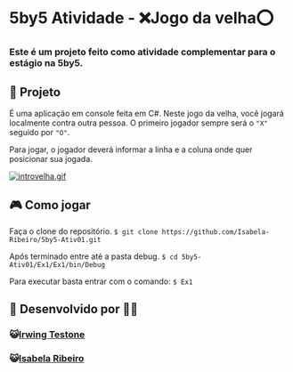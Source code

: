 # 5by5 Atividade - :x:Jogo da velha:o:
### Este é um projeto feito como atividade complementar para o estágio na 5by5.

## :file_folder: Projeto
É uma aplicação em console feita em C#. Neste jogo da velha, você jogará localmente contra outra pessoa. O primeiro jogador sempre será o `"X"` seguido por `"O"`.

Para jogar, o jogador deverá informar a linha e a coluna onde quer posicionar sua jogada.

[![introvelha.gif](https://s2.gifyu.com/images/introvelha.gif)](https://gifyu.com/image/Vidd)

## :video_game: Como jogar
Faça o clone do repositório.
`$ git clone https://github.com/Isabela-Ribeiro/5by5-Ativ01.git`

Após terminado entre até a pasta debug.
`$ cd 5by5-Ativ01/Ex1/Ex1/bin/Debug`

Para executar basta entrar com o comando:
`$ Ex1`

## :runner: Desenvolvido por :running_woman:
###  :smiley_cat:[Irwing Testone](github.com/Irwiing)
### :smiley_cat:[Isabela Ribeiro](https://github.com/Isabela-Ribeiro)
